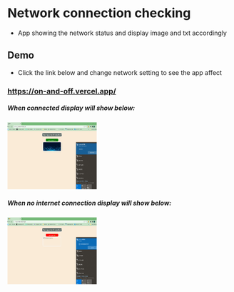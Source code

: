 # Network connection checking

- App showing the network status and display image and txt accordingly

## Demo
- Click the link below and change network setting to see the app affect
### https://on-and-off.vercel.app/
<div display="flex" flex-direction="colume">
<h5>When connected display will show below:</h5>
<img src="./connected.png" width="200" height="150" alt="Connected"/>
<h5>When no internet connection display will show below:</h5>
<img src="./no_connection.png" width="200" height = "150" alt = "No internet Connection">
</div>

